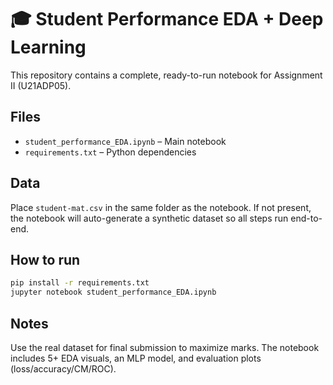 # 🎓 Student Performance EDA + Deep Learning

This repository contains a complete, ready-to-run notebook for Assignment II (U21ADP05).

## Files
- `student_performance_EDA.ipynb` – Main notebook
- `requirements.txt` – Python dependencies

## Data
Place `student-mat.csv` in the same folder as the notebook. If not present, the notebook will auto-generate a synthetic dataset so all steps run end-to-end.

## How to run
```bash
pip install -r requirements.txt
jupyter notebook student_performance_EDA.ipynb
```

## Notes
Use the real dataset for final submission to maximize marks. The notebook includes 5+ EDA visuals, an MLP model, and evaluation plots (loss/accuracy/CM/ROC).
